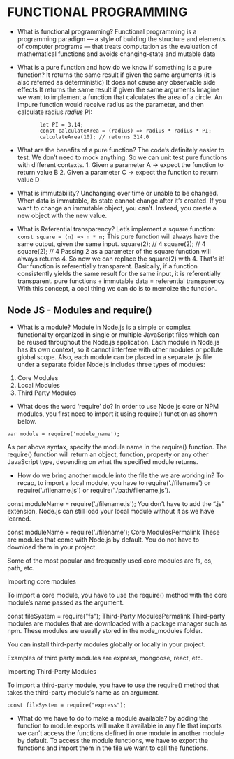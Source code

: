 # FUNCTIONAL PROGRAMMING

* What is functional programming?
       Functional programming is a programming paradigm — a style of building the structure and elements of computer programs — that treats computation as the evaluation of mathematical functions and avoids changing-state and mutable data

* What is a pure function and how do we know if something is a pure function?
      It returns the same result if given the same arguments (it is also referred as deterministic)
It does not cause any observable side effects
It returns the same result if given the same arguments
Imagine we want to implement a function that calculates the area of a circle. An impure function would receive radius as the parameter, and then calculate radius *radius* PI:

             let PI = 3.14;
             const calculateArea = (radius) => radius * radius * PI;
             calculateArea(10); // returns 314.0

* What are the benefits of a pure function?
        The code’s definitely easier to test. We don’t need to mock anything. So we can unit test pure functions with different contexts.
         1. Given a parameter A → expect the function to return value B
         2. Given a parameter C → expect the function to return value D

* What is immutability?
    Unchanging over time or unable to be changed.
    When data is immutable, its state cannot change after it’s created. If you want to change an immutable object, you can’t. Instead, you create a new object with the new value.

* What is Referential transparency?
      Let’s implement a square function: `const square = (n) => n * n;`
   This pure function will always have the same output, given the same input.
           square(2); // 4
           square(2); // 4
           square(2); // 4
    Passing 2 as a parameter of the square function will always returns 4. So now we can replace the square(2) with 4. That's it! Our function is referentially transparent.
Basically, if a function consistently yields the same result for the same input, it is referentially transparent.
pure functions + immutable data = referential transparency
With this concept, a cool thing we can do is to memoize the function.

## Node JS - Modules and require()

* What is a module?
    Module in Node.js is a simple or complex functionality organized in single or multiple JavaScript files which can be reused throughout the Node.js application.
Each module in Node.js has its own context, so it cannot interfere with other modules or pollute global scope. Also, each module can be placed in a separate .js file under a separate folder
Node.js includes three types of modules:

1. Core Modules
2. Local Modules
3. Third Party Modules

* What does the word ‘require’ do?
    In order to use Node.js core or NPM modules, you first need to import it using require() function as shown below.

`var module = require('module_name');`

As per above syntax, specify the module name in the require() function. The require() function will return an object, function, property or any other JavaScript type, depending on what the specified module returns.

* How do we bring another module into the file the we are working in?
     To recap, to import a local module, you have to require('./filename') or require('./filename.js') or require('./path/filename.js').

const moduleName = require('./filename.js');
You don’t have to add the “.js” extension, Node.js can still load your local module without it as we have learned.

const moduleName = require('./filename');
Core ModulesPermalink
These are modules that come with Node.js by default. You do not have to download them in your project.

Some of the most popular and frequently used core modules are fs, os, path, etc.

Importing core modules

To import a core module, you have to use the require() method with the core module’s name passed as the argument.

const fileSystem = require("fs");
Third-Party ModulesPermalink
Third-party modules are modules that are downloaded with a package manager such as npm. These modules are usually stored in the node_modules folder.

You can install third-party modules globally or locally in your project.

Examples of third party modules are express, mongoose, react, etc.

Importing Third-Party Modules

To import a third-party module, you have to use the require() method that takes the third-party module’s name as an argument.

`const fileSystem = require("express");`

* What do we have to do to make a module available?
    by adding the function to module.exports will make it available in any file that imports
    we can’t access the functions defined in one module in another module by default. To access the module functions, we have to export the functions and import them in the file we want to call the functions.
